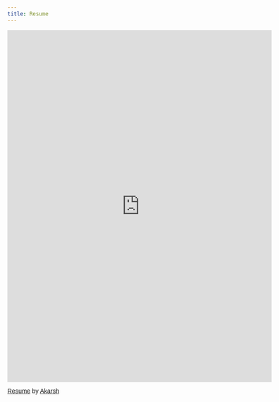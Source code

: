 ```yaml
---
title: Resume
---
```


<iframe class="scribd_iframe_embed" title="Resume" src="https://www.scribd.com/embeds/516398407/content?start_page=1&view_mode=scroll&access_key=key-cVJZfhaHuF463blnnsct" tabindex="0" data-auto-height="false" data-aspect-ratio="0.7729220222793488" scrolling="no" width="600" height="800" frameborder="0"></iframe><p  style="   margin: 12px auto 6px auto;   font-family: Helvetica,Arial,Sans-serif;   font-style: normal;   font-variant: normal;   font-weight: normal;   font-size: 14px;   line-height: normal;   font-size-adjust: none;   font-stretch: normal;   -x-system-font: none;   display: block;"   ><a title="View Resume on Scribd" href="https://www.scribd.com/document/516398407/Resume#from_embed"  style="text-decoration: underline;">Resume</a> by <a title="View Akarsh's profile on Scribd" href="https://www.scribd.com/user/466352449/Akarsh#from_embed"  style="text-decoration: underline;">Akarsh</a></p>

